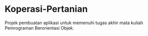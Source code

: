 # Koperasi-Pertanian
Projek pembuatan aplikasi untuk memenuhi tugas akhir mata kuliah Pemrograman Berorientasi Objek.
